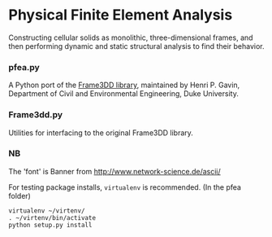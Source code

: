 # Physical Finite Element Analysis 

Constructing cellular solids as monolithic, three-dimensional frames, and then performing dynamic and static structural analysis to find their behavior.

### pfea.py

A Python port of the [Frame3DD library](frame3dd.sourceforge.net), maintained by Henri P. Gavin, Department of Civil and Environmental Engineering, Duke University. 

### Frame3dd.py

Utilities for interfacing to the original Frame3DD library. 

### NB
The 'font' is Banner from http://www.network-science.de/ascii/

For testing package installs, `virtualenv` is recommended.
(In the pfea folder)

    virtualenv ~/virtenv/
    . ~/virtenv/bin/activate
    python setup.py install